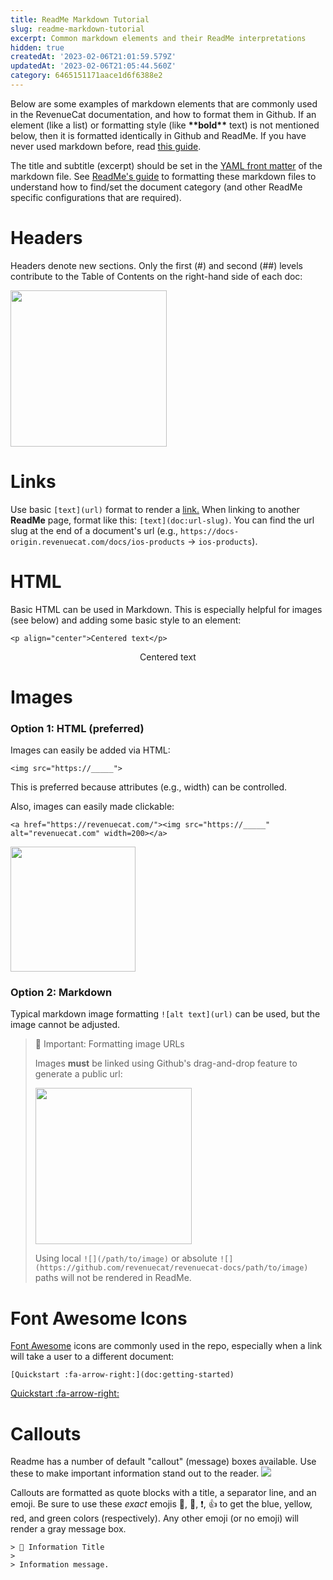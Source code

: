 ```yaml
---
title: ReadMe Markdown Tutorial
slug: readme-markdown-tutorial
excerpt: Common markdown elements and their ReadMe interpretations
hidden: true
createdAt: '2023-02-06T21:01:59.579Z'
updatedAt: '2023-02-06T21:05:44.560Z'
category: 6465151171aace1d6f6388e2
---
```

<!--
Hidden Markdown Comment
-->

Below are some examples of markdown elements that are commonly used in the RevenueCat documentation, and how to format them in Github.
If an element (like a list) or formatting style (like **\*\*bold\*\*** text) is not mentioned below, then it is formatted identically in Github and ReadMe.
If you have never used markdown before, read [this guide](https://www.markdownguide.org/basic-syntax/).

The title and subtitle (excerpt) should be set in the [YAML front matter](https://docs.readme.com/main/docs/rdme#markdown-file-setup) of the markdown file.
See [ReadMe's guide](https://docs.readme.com/main/docs/rdme) to formatting these markdown files to understand how to find/set the document category 
(and other ReadMe specific configurations that are required).

# Headers
Headers denote new sections. Only the first (#) and second (##) levels contribute to the Table of Contents on the right-hand side of each doc:

<img src="https://user-images.githubusercontent.com/110489217/217081023-99974c99-292d-4c60-b62b-a839fd4f7d0f.png" width=250>


# Links
Use basic `[text](url)` format to render a [link.](https://www.youtube.com/watch?v=dQw4w9WgXcQ)
When linking to another **ReadMe** page, format like this: `[text](doc:url-slug)`. You can find the url slug at the end of a document's url 
(e.g., `https://docs-origin.revenuecat.com/docs/ios-products` -> `ios-products`).


# HTML
Basic HTML can be used in Markdown. This is especially helpful for images (see below) and adding some basic style to an element:

`<p align="center">Centered text</p>`

<p align="center">Centered text</p>


# Images
### Option 1: HTML (preferred)
Images can easily be added via HTML:

`<img src="https://_____">`

This is preferred because attributes (e.g., width) can be controlled. 

Also, images can easily made clickable:

`<a href="https://revenuecat.com/"><img src="https://_____" alt="revenuecat.com" width=200></a>`

<a href="https://revenuecat.com/"><img src=
"https://user-images.githubusercontent.com/110489217/217077216-2323c0b7-7a08-4e09-9867-8e696582a8ec.png" width=200></a>

### Option 2: Markdown
Typical markdown image formatting `![alt text](url)` can be used, but the image cannot be adjusted.

> 🚧 Important: Formatting image URLs
> 
> Images **must** be linked using Github's drag-and-drop feature to generate a public url:
> 
> <img src="https://user-images.githubusercontent.com/499192/57450172-1a955f80-725e-11e9-9fed-267179bdab15.gif" width=250>
> 
> Using local `![](/path/to/image)` or absolute `![](https://github.com/revenuecat/revenuecat-docs/path/to/image)` paths will not be rendered in ReadMe.


# Font Awesome Icons
[Font Awesome](https://fontawesome.com/search?m=free&o=r) icons are commonly used in the repo, especially when a link will take a user to a different document:

`[Quickstart :fa-arrow-right:](doc:getting-started)`

[Quickstart :fa-arrow-right:](doc:getting-started)


# Callouts
Readme has a number of default "callout" (message) boxes available. Use these to make important information stand out to the reader.
<img src="https://user-images.githubusercontent.com/110489217/217083151-9d374c68-6bb7-4098-90d5-ee205bd2ce0a.png">

Callouts are formatted as quote blocks with a title, a separator line, and an emoji. 
Be sure to use these *exact* emojis 📘, 🚧, ❗️, 👍 to get the blue, yellow, red, and green colors (respectively). 
Any other emoji (or no emoji) will render a gray message box.

```
> 📘 Information Title
> 
> Information message.
```